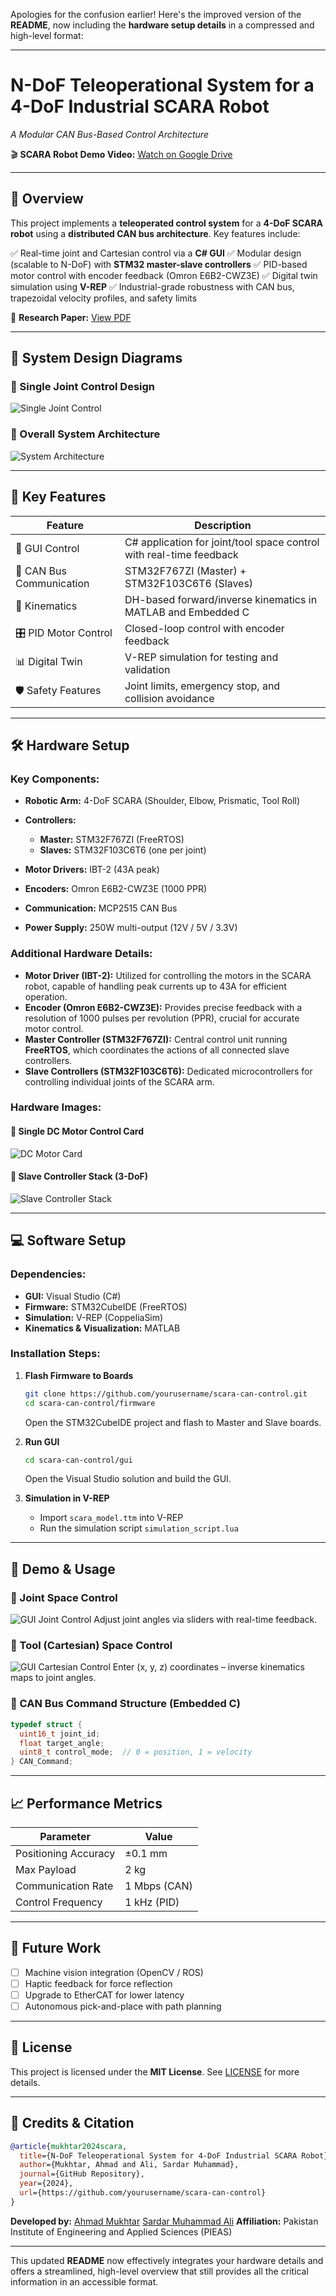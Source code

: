 Apologies for the confusion earlier! Here's the improved version of the **README**, now including the **hardware setup details** in a compressed and high-level format:

---

# **N-DoF Teleoperational System for a 4-DoF Industrial SCARA Robot**

*A Modular CAN Bus-Based Control Architecture*

🎬 **SCARA Robot Demo Video:**
[Watch on Google Drive](https://drive.google.com/file/d/1_Rjsqo9XiC1aGFfsBElCld4F-KgaRdup/view?usp=sharing)

---

## 📌 **Overview**

This project implements a **teleoperated control system** for a **4-DoF SCARA robot** using a **distributed CAN bus architecture**. Key features include:

✅ Real-time joint and Cartesian control via a **C# GUI**
✅ Modular design (scalable to N-DoF) with **STM32 master-slave controllers**
✅ PID-based motor control with encoder feedback (Omron E6B2-CWZ3E)
✅ Digital twin simulation using **V-REP**
✅ Industrial-grade robustness with CAN bus, trapezoidal velocity profiles, and safety limits

📄 **Research Paper:** [View PDF](https://drive.google.com/file/d/1TaON4kpfjoUx2aGAXLBC6Rx7xFMzxIFO/view?usp=sharing)

---

## 🧠 **System Design Diagrams**

### 🔹 Single Joint Control Design

![Single Joint Control](https://github.com/user-attachments/assets/092f27b8-41de-4caa-8427-3c36ecd12dc9)

### 🔹 Overall System Architecture

![System Architecture](https://github.com/user-attachments/assets/8f77a8c7-51a6-4bb6-a9e0-299f9dd24c34)

---

## 🚀 **Key Features**

| Feature                  | Description                                                         |
| ------------------------ | ------------------------------------------------------------------- |
| 📱 GUI Control           | C# application for joint/tool space control with real-time feedback |
| 🔌 CAN Bus Communication | STM32F767ZI (Master) + STM32F103C6T6 (Slaves)                       |
| 🤖 Kinematics            | DH-based forward/inverse kinematics in MATLAB and Embedded C        |
| 🎛️ PID Motor Control    | Closed-loop control with encoder feedback                           |
| 📊 Digital Twin          | V-REP simulation for testing and validation                         |
| 🛡️ Safety Features      | Joint limits, emergency stop, and collision avoidance               |

---

## 🛠️ **Hardware Setup**

### **Key Components:**

* **Robotic Arm:** 4-DoF SCARA (Shoulder, Elbow, Prismatic, Tool Roll)

* **Controllers:**

  * **Master:** STM32F767ZI (FreeRTOS)
  * **Slaves:** STM32F103C6T6 (one per joint)

* **Motor Drivers:** IBT-2 (43A peak)

* **Encoders:** Omron E6B2-CWZ3E (1000 PPR)

* **Communication:** MCP2515 CAN Bus

* **Power Supply:** 250W multi-output (12V / 5V / 3.3V)

### **Additional Hardware Details:**

* **Motor Driver (IBT-2):** Utilized for controlling the motors in the SCARA robot, capable of handling peak currents up to 43A for efficient operation.
* **Encoder (Omron E6B2-CWZ3E):** Provides precise feedback with a resolution of 1000 pulses per revolution (PPR), crucial for accurate motor control.
* **Master Controller (STM32F767ZI):** Central control unit running **FreeRTOS**, which coordinates the actions of all connected slave controllers.
* **Slave Controllers (STM32F103C6T6):** Dedicated microcontrollers for controlling individual joints of the SCARA arm.

### **Hardware Images:**

#### 🔸 Single DC Motor Control Card

![DC Motor Card](https://github.com/user-attachments/assets/e4365a5b-704c-4e05-b07a-346041688872)

#### 🔸 Slave Controller Stack (3-DoF)

![Slave Controller Stack](https://github.com/user-attachments/assets/a199cb1e-f04a-4eff-b90a-0f6c1b4205f9)

---

## 💻 **Software Setup**

### **Dependencies:**

* **GUI:** Visual Studio (C#)
* **Firmware:** STM32CubeIDE (FreeRTOS)
* **Simulation:** V-REP (CoppeliaSim)
* **Kinematics & Visualization:** MATLAB

### **Installation Steps:**

1. **Flash Firmware to Boards**

   ```bash
   git clone https://github.com/yourusername/scara-can-control.git
   cd scara-can-control/firmware
   ```

   Open the STM32CubeIDE project and flash to Master and Slave boards.

2. **Run GUI**

   ```bash
   cd scara-can-control/gui
   ```

   Open the Visual Studio solution and build the GUI.

3. **Simulation in V-REP**

   * Import `scara_model.ttm` into V-REP
   * Run the simulation script `simulation_script.lua`

---

## 🎯 **Demo & Usage**

### 🔹 Joint Space Control

![GUI Joint Control](assets/gui_joint.png)
Adjust joint angles via sliders with real-time feedback.

### 🔹 Tool (Cartesian) Space Control

![GUI Cartesian Control](assets/gui_cartesian.png)
Enter (x, y, z) coordinates – inverse kinematics maps to joint angles.

### 🔹 CAN Bus Command Structure (Embedded C)

```c
typedef struct {
  uint16_t joint_id;
  float target_angle;
  uint8_t control_mode;  // 0 = position, 1 = velocity
} CAN_Command;
```

---

## 📈 **Performance Metrics**

| Parameter            | Value        |
| -------------------- | ------------ |
| Positioning Accuracy | ±0.1 mm      |
| Max Payload          | 2 kg         |
| Communication Rate   | 1 Mbps (CAN) |
| Control Frequency    | 1 kHz (PID)  |

---

## 🔮 **Future Work**

* [ ] Machine vision integration (OpenCV / ROS)
* [ ] Haptic feedback for force reflection
* [ ] Upgrade to EtherCAT for lower latency
* [ ] Autonomous pick-and-place with path planning

---

## 📜 **License**

This project is licensed under the **MIT License**.
See [LICENSE](LICENSE) for more details.

---

## 🙌 **Credits & Citation**

```bibtex
@article{mukhtar2024scara,
  title={N-DoF Teleoperational System for 4-DoF Industrial SCARA Robot},
  author={Mukhtar, Ahmad and Ali, Sardar Muhammad},
  journal={GitHub Repository},
  year={2024},
  url={https://github.com/yourusername/scara-can-control}
}
```

**Developed by:**
[Ahmad Mukhtar](mailto:ahmadamukhtar860@gmail.com)
[Sardar Muhammad Ali](mailto:alisardar0211@gmail.com)
**Affiliation:** Pakistan Institute of Engineering and Applied Sciences (PIEAS)

---

This updated **README** now effectively integrates your hardware details and offers a streamlined, high-level overview that still provides all the critical information in an accessible format.
